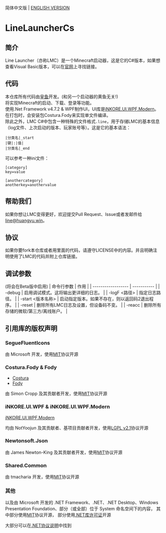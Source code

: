 简体中文版 | [ENGLISH VERSION](https://github.com/IceCreamTeamICT/LineLauncherCs/blob/main/README-EN.md)
# LineLauncherCs

## 简介
Line Launcher（亦称LMC）是一个Minecraft启动器，这是它的C#版本，如果想查看Visual Basic版本，可以在[官网](https://line.icecreamteam.win)上寻找链接。

## 代码
本仓库所有代码由[皇鱼](https://github.com/tmdakm)开发。(和另一个启动器的黄鱼无关!)  
将实现Minecraft的启动、下载、登录等功能。  
使用.Net Framework v4.7.2 & WPF制作UI，UI库是[iNKORE.UI.WPF.Modern](https://github.com/iNKORE-NET/UI.WPF.Modern/)。  
在打包时，会安装包Costura.Fody来实现单文件编译。  
除此之外，LMC C#中包含一种特殊的文件格式``.line``，用于存储LMC的基本信息（log文件、上次启动的版本、玩家账号等）。这是它的基本语法：  
```
|分类名|_start
|键|:|值|
|分类名|_end
``` 
可以参考一种ini文件：  
```
[category]
key=value

[anothercategory]
anotherkey=anothervalue
```

## 帮助我们
如果你想让LMC变得更好，欢迎提交Pull Request、Issue或者发邮件给<line@huangyu.win>。

## 协议
如果你要fork本仓库或者用里面的代码，请遵守LICENSE中的内容。并且明确注明使用了LMC的代码并附上仓库链接。


## 调试参数
(将会在Beta版中启用)
| 命令行参数         | 作用 |
| ------------------ | ----------- |
| -debug               | 启用调试模式。这将输出更详细的日志。        |
| -logF <路径>       | 指定日志路径。                                                 |
| -start <版本名称>   | 启动指定版本。如果不存在，则以返回码2退出程序。                  |
| -reset             | 删除所有LMC日志及设置，但设备码不变。                           |
| -reacc             | 删除所有存储的微软/第三方/离线账户。                            |


## 引用库的版权声明
### SegueFluentIcons
由 Microsoft 开发，使用[MIT](https://licenses.nuget.org/MIT)协议开源

### Costura.Fody & Fody
 - [Costura](https://github.com/Fody/Costura)
 - [Fody](https://github.com/Fody/Fody)

由 Simon Cropp 及其贡献者开发，使用[MIT](https://licenses.nuget.org/MIT)协议开源

### iNKORE.UI.WPF & iNKORE.UI.WPF.Modern
[iNKORE.UI.WPF.Modern](https://github.com/iNKORE-NET/UI.WPF.Modern/)

均由 NotYoojun 及其贡献者、基项目贡献者开发，使用[LGPL v2.1](https://www.gnu.org/licenses/old-licenses/lgpl-2.1.en.html)协议开源

### Newtonsoft.Json
由 James Newton-King 及其贡献者开发，使用[MIT](https://licenses.nuget.org/MIT)协议开源

### Shared.Common
由 tmacharia 开发，使用[MIT](https://licenses.nuget.org/MIT)协议开源

### 其他
以及由 Microsoft 开发的 .NET Framework、.NET、.NET Desktop、Windows Presentation Foundation、部分（或全部）位于 System 命名空间下的内容，
其中部分使用[MIT](https://licenses.nuget.org/MIT)协议开源，
部分使用[.NET库许可证](https://dotnet.microsoft.com/en-us/dotnet_library_license.htm)开源

大部分可以在[.NET协议说明](https://github.com/dotnet/core/blob/main/license-information.md)中找到
